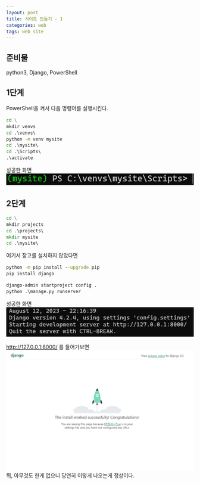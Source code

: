 ```yaml
---
layout: post
title: 사이트 만들기 - 1
categories: web
tags: web site
---
```

## 준비물
python3, Django, PowerShell

## 1단계
PowerShell을 켜서 다음 명령어를 실행시킨다.

```bat
cd \
mkdir venvs
cd .\venvs\
python -m venv mysite
cd .\mysite\
cd .\Scripts\
.\activate
```
성공한 화면
![image](/assets/images/site/1/mysite_activate.png)

## 2단계
```bat
cd \
mkdir projects
cd .\projects\
mkdir mysite
cd .\mysite\
```
여기서 장고를 설치하지 않았다면
```bat
python -m pip install --upgrade pip
pip install django
```

```bat
django-admin startproject config .
python .\manage.py runserver
```

성공한 화면
![image](/assets/images/site/1/django_start.png)


http://127.0.0.1:8000/ 를 들어가보면
![image](/assets/images/site/1/django.png)
뭐, 아무것도 한게 없으니 당연히 이렇게 나오는게 정상이다.